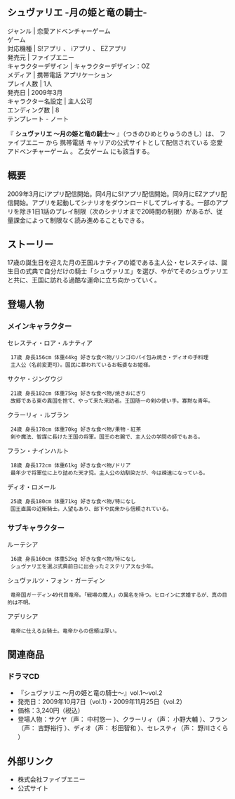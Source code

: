 シュヴァリエ -月の姫と竜の騎士-  
---  
ジャンル  |  恋愛アドベンチャーゲーム   
ゲーム  
対応機種  |  S!アプリ  、  iアプリ  、  EZアプリ   
発売元  |  ファイブエニー   
キャラクターデザイン  |  キャラクターデザイン：OZ   
メディア  |  携帯電話  アプリケーション   
プレイ人数  |  1人   
発売日  |  2009年3月   
キャラクター名設定  |  主人公可   
エンディング数  |  8   
テンプレート  \-  ノート  
  
『 **シュヴァリエ ～月の姫と竜の騎士～** 』（つきのひめとりゅうのきし）は、  ファイブエニー  から  携帯電話
キャリアの公式サイトとして配信されている  恋愛アドベンチャーゲーム  。  乙女ゲーム  にも該当する。

##  概要



2009年3月にiアプリ配信開始。同4月にS!アプリ配信開始。同9月にEZアプリ配信開始。アプリを起動してシナリオをダウンロードしてプレイする。一部のアプリを除き1日1話のプレイ制限（次のシナリオまで20時間の制限）があるが、従量課金によって制限なく読み進めることもできる。

  

##  ストーリー



17歳の誕生日を迎えた月の王国ルナティアの姫である主人公・セレスティは、誕生日の式典で自分だけの騎士「シュヴァリエ」を選び、やがてそのシュヴァリエと共に、王国に訪れる過酷な運命に立ち向かっていく。

##  登場人物



###  メインキャラクター



セレスティ・ロア・ルナティア

     17歳 身長156cm 体重44kg 好きな食べ物/リンゴのパイ包み焼き・ディオの手料理 
     主人公（名前変更可）。国民に慕われているお転婆なお姫様。 
サクヤ・ジングウジ

     21歳 身長182cm 体重75kg 好きな食べ物/焼きおにぎり 
     故郷である東の異国を捨て、やって来た来訪者。王国随一の剣の使い手。寡黙な青年。 
クラーリィ・ルブラン

     24歳 身長178cm 体重70kg 好きな食べ物/果物・紅茶 
     剣や魔法、智謀に長けた王国の将軍。国王の右腕で、主人公の学問の師でもある。 
フラン・ナインハルト

     18歳 身長172cm 体重61kg 好きな食べ物/ドリア 
     最年少で将軍位に上り詰めた天才児。主人公の幼馴染だが、今は疎遠になっている。 
ディオ・ロメール

     25歳 身長180cm 体重71kg 好きな食べ物/特になし 
     国王直属の近衛騎士。人望もあり、部下や民衆から信頼されている。 

###  サブキャラクター



ルーテシア

     16歳 身長160cm 体重52kg 好きな食べ物/特になし 
     シュヴァリエを選ぶ式典前日に出会ったミステリアスな少年。 
シュヴァルツ・フォン・ガーディン

     竜帝国ガーディン49代目竜帝。「戦場の魔人」の異名を持つ。ヒロインに求婚するが、真の目的は不明。 
アデリシア

     竜帝に仕える女騎士。竜帝からの信頼は厚い。 

##  関連商品



###  ドラマCD



  * 『シュヴァリエ 〜月の姫と竜の騎士〜』vol.1～vol.2 
  * 発売日：2009年10月7日（vol.1）・2009年11月25日（vol.2） 
  * 価格：3,240円（税込） 
  * 登場人物：サクヤ（声：  中村悠一  ）、クラーリィ（声：  小野大輔  ）、フラン（声：  吉野裕行  ）、ディオ（声：  杉田智和  ）、セレスティ（声：  野川さくら  ） 

##  外部リンク



  * 株式会社ファイブエニー 
  * 公式サイト 

